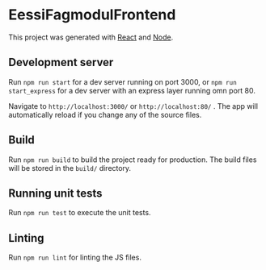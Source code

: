# EessiFagmodulFrontend

This project was generated with [React](https://reactjs.org) and [Node](https://nodejs.org).

## Development server

Run `npm run start` for a dev server running on port 3000, or `npm run start_express` for a dev server with an express layer running omn port 80.
 
Navigate to `http://localhost:3000/` or `http://localhost:80/` . The app will automatically reload if you change any of the source files.

## Build

Run `npm run build` to build the project ready for production. The build files will be stored in the `build/` directory.

## Running unit tests

Run `npm run test` to execute the unit tests.

## Linting

Run `npm run lint` for linting the JS files.
